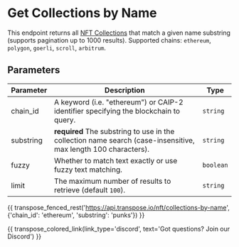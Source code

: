 # Get Collections by Name

This endpoint returns all [NFT Collections](../models/collection_model.md) that match a given name substring (supports pagination up to 1000 results). Supported chains: `ethereum`, `polygon`, `goerli`, `scroll`, `arbitrum`.

## Parameters
| Parameter     | Description                                                                          | Type     | 
|---------------|--------------------------------------------------------------------------------------|----------|
| chain_id      | A keyword (i.e. "ethereum") or CAIP-2 identifier specifying the blockchain to query. | `string` | 
| substring | **required** The substring to use in the collection name search (case-insensitive, max length 100 characters).   | `string` | 
| fuzzy | Whether to match text exactly or use fuzzy text matching.   | `boolean` | 
| limit | The maximum number of results to retrieve (default `100`). | `string` |

{{ transpose_fenced_rest('https://api.transpose.io/nft/collections-by-name', {'chain_id': 'ethereum', 'substring': 'punks'}) }}

{{ transpose_colored_link(link_type='discord', text='Got questions?  Join our Discord') }}
